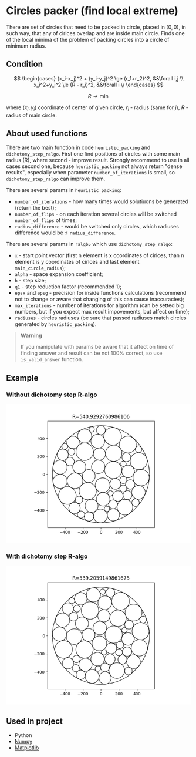 # Circles packer (find local extreme)

There are set of circles that need to be packed in circle, placed in $(0, 0)$, in such way, that any of cirlces overlap and are inside main circle. Finds one of the local minima of the problem of packing circles into a circle of minimum radius.

## Condition
$$
\begin{cases}
  (x_i-x_j)^2 + (y_i-y_j)^2 \ge (r_1+r_2)^2, &&\forall i,j \\
  x_i^2+y_i^2 \le (R - r_i)^2, &&\forall i \\
\end{cases}
$$

$$
R \to \min
$$

where $(x_i, y_i)$ coordinate of center of given circle, $r_i$ - radius (same for $j$), $R$ - radius of main circle.

## About used functions 

There are two main function in code ```heuristic_packing``` and ```dichotomy_step_ralgo```. First one find positions of circles with some main radius (R), where second - improve result. Strongly recommend to use in all cases second one, because ```heuristic_packing``` not always return "dense results", especially when parameter ```number_of_iterations``` is small, so ```dichotomy_step_ralgo``` can improve them.

There are several params in ```heuristic_packing```:
* ```number_of_iterations``` - how many times would solutiuons be generated (return the best);
* ```number_of_flips``` - on each iteration several circles will be switched ```number_of_flips``` of times;
* ```radius_difference``` - would be switched only circles, which radiuses difference would be $\le$ ```radius_difference```.

There are several params in ```ralgb5``` which use ```dichotomy_step_ralgo```:
* ```x``` - start point vector (first n element is x coordinates of cirlces, than n element is y coordinates of cirlces and last element ```main_circle_radius```);
* ```alpha``` - space expansion coefficient;
* ```h``` - step size;
* ```q1``` - step reduction factor (recommended 1);
* ```epsx``` and ```epsg``` - precision for inside functions calculations (recommend not to change or aware that changing of this can cause inaccuracies);
* ```max_iterations``` - number of iterations for algorithm (can be setted big numbers, but if you expect max result impovements, but affect on time);
* ```radiuses``` - circles radiuses (be sure that passed radiuses match circles generated by ```heuristic_packing```).

> **Warning**
>
> If you manipulate with params be aware that it affect on time of finding answer and result can be not 100% correct, so use ```is_valid_answer``` function.

## Example
### Without dichotomy step R-algo
<p align="center">
  <img src="./images/example.png">
</p>

### With dichotomy step R-algo
<p align="center">
  <img src="./images/example_with_ralgo.png">
</p>

## Used in project
* Python
* [Numpy](https://numpy.org/doc/stable/index.html)
* [Matplotlib](https://matplotlib.org/)
